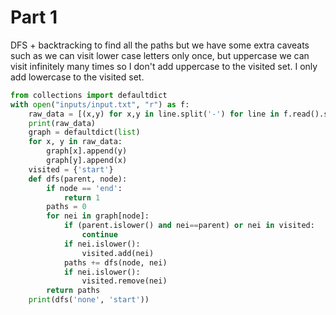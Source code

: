 # Part 1

DFS + backtracking to find all the paths but we have some extra caveats such as 
we can visit lower case letters only once, but uppercase we can visit infinitely many times
so I don't add uppercase to the visited set.  I only add lowercase to the visited set.



```py
from collections import defaultdict
with open("inputs/input.txt", "r") as f:
    raw_data = [(x,y) for x,y in line.split('-') for line in f.read().split('\n')]
    print(raw_data)
    graph = defaultdict(list)
    for x, y in raw_data:
        graph[x].append(y)
        graph[y].append(x)
    visited = {'start'}
    def dfs(parent, node):
        if node == 'end':
            return 1
        paths = 0
        for nei in graph[node]:
            if (parent.islower() and nei==parent) or nei in visited:
                continue
            if nei.islower():
                visited.add(nei)
            paths += dfs(node, nei)
            if nei.islower():
                visited.remove(nei)
        return paths
    print(dfs('none', 'start'))
```